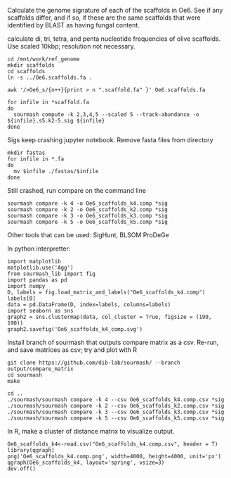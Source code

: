 Calculate the genome signature of each of the scaffolds in Oe6. See if any scaffolds differ, and if so, if these are the same scaffolds that were identified by BLAST as having fungal content.

calculate di, tri, tetra, and penta nucleotide frequencies of olive scaffolds. Use scaled 10kbp; resolution not necessary.
```
cd /mnt/work/ref_genome
mkdir scaffolds
cd scaffolds
ln -s ../Oe6.scaffolds.fa .

awk '/>Oe6_s/{n++}{print > n ".scaffold.fa" }' Oe6.scaffolds.fa

for infile in *scaffold.fa
do
  sourmash compute -k 2,3,4,5 --scaled 5 --track-abundance -o ${infile}.s5.k2-5.sig ${infile}
done
```

Sigs keep crashing jupyter notebook. Remove fasta files from directory
```
mkdir fastas
for infile in *.fa
do
  mv $infile ./fastas/$infile
done
```

Still crashed, run compare on the command line
```
sourmash compare -k 4 -o Oe6_scaffolds_k4.comp *sig
sourmash compare -k 2 -o Oe6_scaffolds_k2.comp *sig
sourmash compare -k 3 -o Oe6_scaffolds_k3.comp *sig
sourmash compare -k 5 -o Oe6_scaffolds_k5.comp *sig
```


Other tools that can be used: SigHunt, BLSOM ProDeGe


In python interpretter:
```
import matplotlib
matplotlib.use('Agg')
from sourmash_lib import fig
import pandas as pd
import numpy
D, labels = fig.load_matrix_and_labels("Oe6_scaffolds_k4.comp")
labels[0]
data = pd.DataFrame(D, index=labels, columns=labels)
import seaborn as sns
graph2 = sns.clustermap(data, col_cluster = True, figsize = (190, 190))
graph2.savefig('Oe6_scaffolds_k4_comp.svg')
```

Install branch of sourmash that outputs compare matrix as a csv. Re-run, and save matrices as csv; try and plot with R
```
git clone https://github.com/dib-lab/sourmash/ --branch output/compare_matrix
cd sourmash
make

cd ..
./sourmash/sourmash compare -k 4 --csv Oe6_scaffolds_k4.comp.csv *sig
./sourmash/sourmash compare -k 2 --csv Oe6_scaffolds_k2.comp.csv *sig
./sourmash/sourmash compare -k 3 --csv Oe6_scaffolds_k3.comp.csv *sig
./sourmash/sourmash compare -k 5 --csv Oe6_scaffolds_k5.comp.csv *sig
```

In R, make a cluster of distance matrix to visualize output. 
```
Oe6_scaffolds_k4<-read.csv("Oe6_scaffolds_k4.comp.csv", header = T)
library(qgraph)
png('Oe6_scaffolds_k4.comp.png', width=4000, height=4000, unit='px')
qgraph(Oe6_scaffolds_k4, layout='spring', vsize=3)
dev.off()
```


